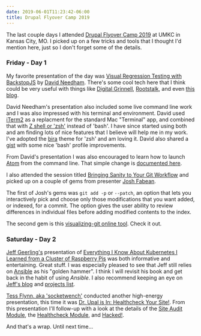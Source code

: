 ```yaml
---
date: 2019-06-01T11:23:42-06:00
title: Drupal Flyover Camp 2019
---
```


The last couple days I attended [Drupal Flyover Camp 2019](https://www.flyovercamp.org/) at UMKC in Kansas City, MO.  I picked up on a few tricks and tools that I thought I'd mention here, just so I don't forget some of the details.

### Friday - Day 1

My favorite presentation of the day was [Visual Regression Testing with BackstopJS](http://visual-regression.davidneedham.me) by [David Needham](https://twitter.com/davidneedham). There's some cool tech here that I think could be very useful with things like [Digital Grinnell](https://digital.grinnell.edu), [Rootstalk](https://rootstalk.grinnell.edu), and even [this blog](https://static.grinnell.edu/blogs/McFateM).

David Needham's presentation also included some live command line work and I was also impressed with his terminal and environment.  David used [iTerm2](https://www.iterm2.com/index.html) as a replacment for the standard Mac "Terminal" app, and combined that with [Z shell or 'zsh'](https://en.wikipedia.org/wiki/Z_shell#Oh_My_Zsh) instead of 'bash'.  I have since started using both and am finding lots of nice features that I believe will help me in my work.  I've adopted the [bira](https://github.com/robbyrussell/oh-my-zsh/wiki/themes#bira) theme for 'zsh' and am loving it.  David also shared a [gist](https://gist.github.com/davidneedham/4014378) with some nice 'bash' profile improvements.

From David's presentation I was also encouraged to learn how to launch [Atom](https://atom.io/) from the command line.  That simple change is [documented here](https://www.google.com/search?client=firefox-b-1-d&q=launch+atom+from+the+command+line).  

I also attended the session titled [Bringing Sanity to Your Git Workflow](https://www.flyovercamp.org/schedule/bringing-sanity-your-git-flow) and picked up on a couple of gems from presenter [Josh Fabean](https://www.drupal.org/u/joshfabean).  

The first of Josh's gems was `git add -p` or `--patch`, an option that lets you interactively pick and choose only those modifications that you want added, or indexed, for a commit.  The option gives the user ability to review differences in individual files before adding modified contents to the index.

The second gem is this [visualizing-git online tool](https://git-school.github.io/visualizing-git/).  Check it out.

### Saturday - Day 2

[Jeff Geerling's](https://www.jeffgeerling.com/) presentation of [Everything I Know About Kubernetes I Learned from a Cluster of Raspberry Pis](https://www.flyovercamp.org/schedule/everything-i-know-about-kubernetes-i-learned-cluster-raspberry-pis) was both informative and entertaining.  Great stuff.  I was especially pleased to see that Jeff still relies on [Ansible](https://www.ansiblefordevops.com/) as his "golden hammer".  I think I will revisit his book and get back in the habit of using _Ansible_.  I also recommend keeping an eye on [Jeff's blog](https://www.jeffgeerling.com/blog) and [projects list](https://www.jeffgeerling.com/projects).

[Tess Flynn, aka 'socketwench'](https://twitter.com/socketwench?ref_src=twsrc%5Egoogle%7Ctwcamp%5Eserp%7Ctwgr%5Eauthor) conducted another high-energy presentation, this time it was [Dr. Upal is In: Healthcheck Your Site!](https://socketwench.github.io/healthcheck-your-site/#/).  From this presentation I'll follow-up with a look at the details of the [Site Audit Module](drupal.org/project/site_audit), the [Healthcheck Module](drupal.org/project/healthcheck), and [Hacked!](https://www.drupal.org/project/hacked).  

And that's a wrap.  Until next time...
